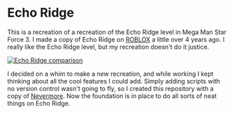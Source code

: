 # Echo Ridge

This is a recreation of a recreation of the Echo Ridge level in Mega Man Star
Force 3. I made a copy of Echo Ridge on [ROBLOX][roblox] a little over 4 years
ago. I really like the Echo Ridge level, but my recreation doesn't do it
justice.

[![Echo Ridge comparison][comparison]][echo-ridge]

I decided on a whim to make a *new* recreation, and while working I kept
thinking about all the cool features I could add. Simply adding scripts with no
version control wasn't going to fly, so I created this repository with a copy of
[Nevermore][nevermore]. Now the foundation is in place to do all sorts of neat
things on Echo Ridge.

[echo-ridge]: http://www.roblox.com/games/13525723/view?rbxp=1343930
[comparison]: http://t1.rbxcdn.com/7524a3b916a6d265b2ce962c6bcdac5b "Echo Ridge, before and after"
[roblox]:     http://roblox.com
[nevermore]:  http://github.com/Quenty/Nevermore
